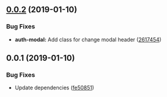 ## [0.0.2](https://github.com/rucken/ionic/compare/0.0.1...0.0.2) (2019-01-10)


### Bug Fixes

* **auth-modal:** Add class for change modal header ([2617454](https://github.com/rucken/ionic/commit/2617454))



## 0.0.1 (2019-01-10)


### Bug Fixes

* Update dependencies ([fe50851](https://github.com/rucken/ionic/commit/fe50851))



